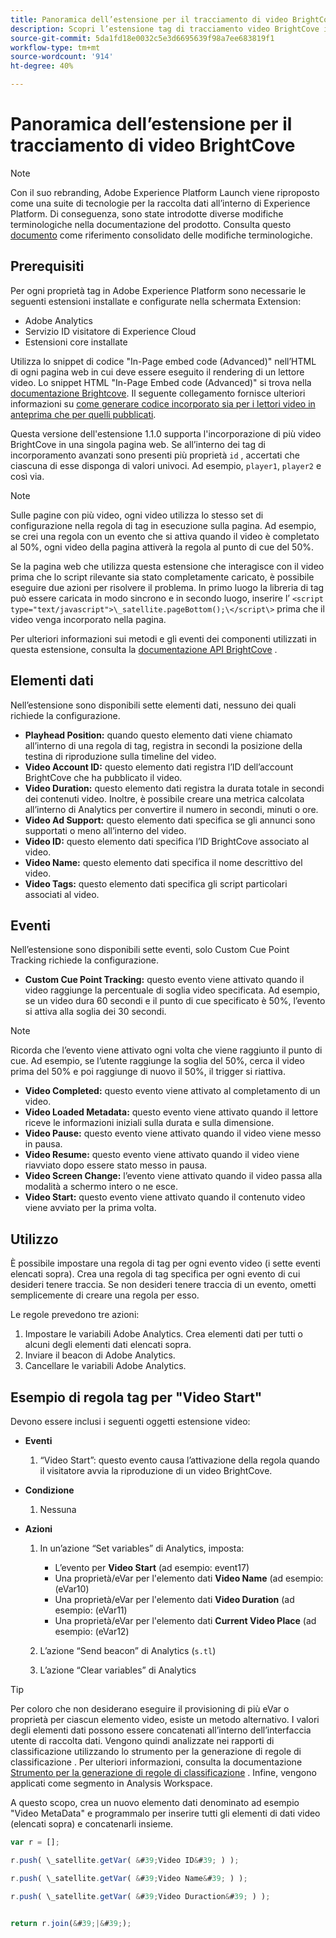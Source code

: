 ```yaml
---
title: Panoramica dell’estensione per il tracciamento di video BrightCove
description: Scopri l’estensione tag di tracciamento video BrightCove in Adobe Experience Platform.
source-git-commit: 5da1fd18e0032c5e3d6695639f98a7ee683819f1
workflow-type: tm+mt
source-wordcount: '914'
ht-degree: 40%

---
```


# Panoramica dell’estensione per il tracciamento di video BrightCove

>[!NOTE]
>
>Con il suo rebranding, Adobe Experience Platform Launch viene riproposto come una suite di tecnologie per la raccolta dati all’interno di Experience Platform. Di conseguenza, sono state introdotte diverse modifiche terminologiche nella documentazione del prodotto. Consulta questo [documento](../../../term-updates.md) come riferimento consolidato delle modifiche terminologiche.

## Prerequisiti

Per ogni proprietà tag in Adobe Experience Platform sono necessarie le seguenti estensioni installate e configurate nella schermata Extension:

* Adobe Analytics
* Servizio ID visitatore di Experience Cloud
* Estensioni core installate

Utilizza lo snippet di codice &quot;In-Page embed code (Advanced)&quot; nell’HTML di ogni pagina web in cui deve essere eseguito il rendering di un lettore video. Lo snippet HTML &quot;In-Page Embed code (Advanced)&quot; si trova nella [documentazione Brightcove](https://studio.support.brightcove.com/publish/choosing-correct-embed-code.html#inpage). Il seguente collegamento fornisce ulteriori informazioni su [come generare codice incorporato sia per i lettori video in anteprima che per quelli pubblicati](https://studio.support.brightcove.com/players/generating-player-embed-code.html).

Questa versione dell&#39;estensione 1.1.0 supporta l&#39;incorporazione di più video BrightCove in una singola pagina web. Se all’interno dei tag di incorporamento avanzati sono presenti più proprietà `id` , accertati che ciascuna di esse disponga di valori univoci. Ad esempio, `player1`, `player2` e così via.

>[!NOTE]
>
>Sulle pagine con più video, ogni video utilizza lo stesso set di configurazione nella regola di tag in esecuzione sulla pagina. Ad esempio, se crei una regola con un evento che si attiva quando il video è completato al 50%, ogni video della pagina attiverà la regola al punto di cue del 50%.

Se la pagina web che utilizza questa estensione che interagisce con il video prima che lo script rilevante sia stato completamente caricato, è possibile eseguire due azioni per risolvere il problema. In primo luogo la libreria di tag può essere caricata in modo sincrono e in secondo luogo, inserire l’ `<script type="text/javascript">\_satellite.pageBottom();\</script\>` prima che il video venga incorporato nella pagina.

Per ulteriori informazioni sui metodi e gli eventi dei componenti utilizzati in questa estensione, consulta la [documentazione API BrightCove](https://docs.brightcove.com/brightcove-player/1.x/Player.html#vjsplayer) .

## Elementi dati

Nell’estensione sono disponibili sette elementi dati, nessuno dei quali richiede la configurazione.

* **Playhead Position:** quando questo elemento dati viene chiamato all’interno di una regola di tag, registra in secondi la posizione della testina di riproduzione sulla timeline del video.
* **Video Account ID:** questo elemento dati registra l’ID dell’account BrightCove che ha pubblicato il video.
* **Video Duration:** questo elemento dati registra la durata totale in secondi dei contenuti video. Inoltre, è possibile creare una metrica calcolata all’interno di Analytics per convertire il numero in secondi, minuti o ore.
* **Video Ad Support:** questo elemento dati specifica se gli annunci sono supportati o meno all’interno del video.
* **Video ID:** questo elemento dati specifica l’ID BrightCove associato al video.
* **Video Name:** questo elemento dati specifica il nome descrittivo del video.
* **Video Tags:** questo elemento dati specifica gli script particolari associati al video.

## Eventi

Nell’estensione sono disponibili sette eventi, solo Custom Cue Point Tracking richiede la configurazione.

* **Custom Cue Point Tracking:** questo evento viene attivato quando il video raggiunge la percentuale di soglia video specificata. Ad esempio, se un video dura 60 secondi e il punto di cue specificato è 50%, l’evento si attiva alla soglia dei 30 secondi.

>[!NOTE]
>
>Ricorda che l’evento viene attivato ogni volta che viene raggiunto il punto di cue. Ad esempio, se l’utente raggiunge la soglia del 50%, cerca il video prima del 50% e poi raggiunge di nuovo il 50%, il trigger si riattiva.

* **Video Completed:** questo evento viene attivato al completamento di un video.
* **Video Loaded Metadata:** questo evento viene attivato quando il lettore riceve le informazioni iniziali sulla durata e sulla dimensione.
* **Video Pause:** questo evento viene attivato quando il video viene messo in pausa.
* **Video Resume:** questo evento viene attivato quando il video viene riavviato dopo essere stato messo in pausa.
* **Video Screen Change:** l’evento viene attivato quando il video passa alla modalità a schermo intero o ne esce.
* **Video Start:** questo evento viene attivato quando il contenuto video viene avviato per la prima volta.

## Utilizzo

È possibile impostare una regola di tag per ogni evento video (i sette eventi elencati sopra). Crea una regola di tag specifica per ogni evento di cui desideri tenere traccia. Se non desideri tenere traccia di un evento, ometti semplicemente di creare una regola per esso.

Le regole prevedono tre azioni:

1. Impostare le variabili Adobe Analytics. Crea elementi dati per tutti o alcuni degli elementi dati elencati sopra.
1. Inviare il beacon di Adobe Analytics.
1. Cancellare le variabili Adobe Analytics.

## Esempio di regola tag per &quot;Video Start&quot;

Devono essere inclusi i seguenti oggetti estensione video:

* **Eventi**

   1. “Video Start”: questo evento causa l’attivazione della regola quando il visitatore avvia la riproduzione di un video BrightCove.

* **Condizione**

   1. Nessuna

* **Azioni**

   1. In un’azione “Set variables” di Analytics, imposta:

      * L’evento per **Video Start** (ad esempio: event17)
      * Una proprietà/eVar per l&#39;elemento dati **Video Name** (ad esempio: (eVar10)
      * Una proprietà/eVar per l&#39;elemento dati **Video Duration** (ad esempio: (eVar11)
      * Una proprietà/eVar per l&#39;elemento dati **Current Video Place** (ad esempio: (eVar12)
   1. L’azione “Send beacon” di Analytics (`s.tl`)
   1. L’azione “Clear variables” di Analytics


>[!TIP]
>
>Per coloro che non desiderano eseguire il provisioning di più eVar o proprietà per ciascun elemento video, esiste un metodo alternativo. I valori degli elementi dati possono essere concatenati all’interno dell’interfaccia utente di raccolta dati. Vengono quindi analizzate nei rapporti di classificazione utilizzando lo strumento per la generazione di regole di classificazione . Per ulteriori informazioni, consulta la documentazione [Strumento per la generazione di regole di classificazione](https://experienceleague.adobe.com/docs/analytics/components/classifications/classifications-rulebuilder/classification-rule-builder.html?lang=it) . Infine, vengono applicati come segmento in Analysis Workspace.
>
>A questo scopo, crea un nuovo elemento dati denominato ad esempio &quot;Video MetaData&quot; e programmalo per inserire tutti gli elementi di dati video (elencati sopra) e concatenarli insieme.

```javascript
var r = [];

r.push( \_satellite.getVar( &#39;Video ID&#39; ) );

r.push( \_satellite.getVar( &#39;Video Name&#39; ) );

r.push( \_satellite.getVar( &#39;Video Duraction&#39; ) );


return r.join(&#39;|&#39;);
```

